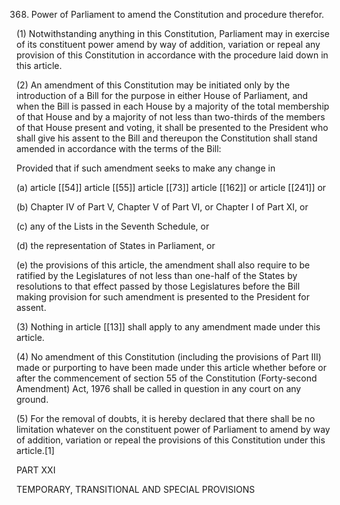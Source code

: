 368. Power of Parliament to amend the Constitution and procedure therefor.

(1) Notwithstanding anything in this Constitution, Parliament may in exercise of its constituent power amend by way of addition, variation or repeal any provision of this Constitution in accordance with the procedure laid down in this article.

(2) An amendment of this Constitution may be initiated only by the introduction of a Bill for the purpose in either House of Parliament, and when the Bill is passed in each House by a majority of the total membership of that House and by a majority of not less than two-thirds of the members of that House present and voting, it shall be presented to the President who shall give his assent to the Bill and thereupon the Constitution shall stand amended in accordance with the terms of the Bill:

Provided that if such amendment seeks to make any change in

(a) article [[54]]  article [[55]]  article [[73]]  article [[162]] or article [[241]]  or

(b) Chapter IV of Part V, Chapter V of Part VI, or Chapter I of Part XI, or

(c) any of the Lists in the Seventh Schedule, or

(d) the representation of States in Parliament, or

(e) the provisions of this article, the amendment shall also require to be ratified by the Legislatures of not less than one-half of the States by resolutions to that effect passed by those Legislatures before the Bill making provision for such amendment is presented to the President for assent.

(3) Nothing in article [[13]] shall apply to any amendment made under this article.

(4) No amendment of this Constitution (including the provisions of Part III) made or purporting to have been made under this article whether before or after the commencement of section 55 of the Constitution (Forty-second Amendment) Act, 1976 shall be called in question in any court on any ground.

(5) For the removal of doubts, it is hereby declared that there shall be no limitation whatever on the constituent power of Parliament to amend by way of addition, variation or repeal the provisions of this Constitution under this article.[1]

PART XXI

TEMPORARY, TRANSITIONAL AND SPECIAL PROVISIONS

 

